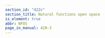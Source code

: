 ```yaml
---
section_id: "422c"
section_title: Natural functions open space
is_element: true
abbr: NFOS
page_in_manual: 420-3
---
```

